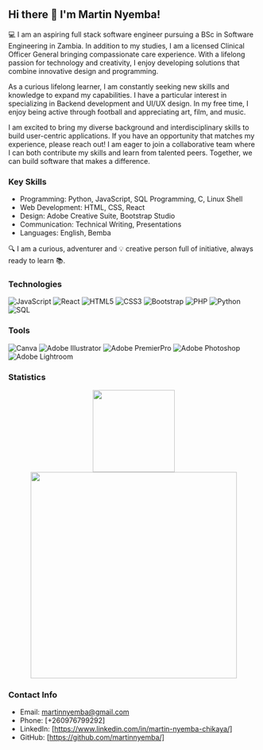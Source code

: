 ## Hi there 👋 I'm Martin Nyemba!

<!--
**martinnyemba/martinnyemba** is a ✨ _special_ ✨ repository because its `README.md` (this file) appears on your GitHub profile.

Here are some ideas to get you started:

- 🔭 I’m currently working on ...
- 🌱 I’m currently learning ...
- 👯 I’m looking to collaborate on ...
- 🤔 I’m looking for help with ...
- 💬 Ask me about ...
- 📫 How to reach me: ...
- 😄 Pronouns: ...
- ⚡ Fun fact: ...
-->

💻 I am an aspiring full stack software engineer pursuing a BSc in Software Engineering in Zambia. In addition to my studies, I am a licensed Clinical Officer General bringing compassionate care experience. With a lifelong passion for technology and creativity, I enjoy developing solutions that combine innovative design and programming.

As a curious lifelong learner, I am constantly seeking new skills and knowledge to expand my capabilities. I have a particular interest in specializing in Backend development and UI/UX design. In my free time, I enjoy being active through football and appreciating art, film, and music.

I am excited to bring my diverse background and interdisciplinary skills to build user-centric applications. If you have an opportunity that matches my experience, please reach out! I am eager to join a collaborative team where I can both contribute my skills and learn from talented peers. Together, we can build software that makes a difference. 

### Key Skills

- Programming: Python, JavaScript, SQL Programming, C, Linux Shell
- Web Development: HTML, CSS, React  
- Design: Adobe Creative Suite, Bootstrap Studio
- Communication: Technical Writing, Presentations
- Languages: English, Bemba

:mag: I am a curious, adventurer and :bulb: creative person full of initiative, always ready to learn :books:.

### Technologies
![JavaScript](https://img.shields.io/badge/javascript-%23323330.svg?style=for-the-badge&logo=javascript&logoColor=%23F7DF1E)
![React](https://img.shields.io/badge/react-%2320232a.svg?style=for-the-badge&logo=react&logoColor=%2361DAFB)
![HTML5](https://img.shields.io/badge/html5-%23E34F26.svg?style=for-the-badge&logo=html5&logoColor=white)
![CSS3](https://img.shields.io/badge/css3-%231572B6.svg?style=for-the-badge&logo=css3&logoColor=white)
![Bootstrap](https://img.shields.io/badge/bootstrap-%23563D7C.svg?style=for-the-badge&logo=bootstrap&logoColor=white)
![PHP](https://img.shields.io/badge/php-%23563D7C.svg?style=for-the-badge&logo=php&logoColor=white)
![Python](https://img.shields.io/badge/Python-3776AB?style=for-the-badge&logo=python&logoColor=white)
![SQL](https://img.shields.io/badge/SQL-000000?style=for-the-badge&logo=mysql&logoColor=white)

### Tools
![Canva](https://img.shields.io/badge/Canva-%2300C4CC.svg?style=for-the-badge&logo=Canva&logoColor=white)
![Adobe Illustrator](https://img.shields.io/badge/adobeillustrator-%23FF9A00.svg?style=for-the-badge&logo=adobeillustrator&logoColor=white) 
![Adobe PremierPro](https://img.shields.io/badge/Adobe%20PremierPro-49021F?style=for-the-badge&logo=adobepremierpro&logoColor=white)
![Adobe Photoshop](https://img.shields.io/badge/adobephotoshop-%2331A8FF.svg?style=for-the-badge&logo=adobephotoshop&logoColor=white)
![Adobe Lightroom](https://img.shields.io/badge/lightroom-%2331A8FF.svg?style=for-the-badge&logo=lightroom&logoColor=white)

### Statistics
<p align="center">
  <img src="https://github-readme-stats.vercel.app/api/top-langs/?username=martinnyemba&layout=compact&theme=bear" height="165" />
  <img src="https://github-readme-stats.vercel.app/api?username=martinnyemba&show_icons=true&theme=bear" width="415"/>
 </p>

### Contact Info 

- Email: [martinnyemba@gmail.com](mailto:martinnyemba@gmail.com)
- Phone: [+260976799292]
- LinkedIn: [https://www.linkedin.com/in/martin-nyemba-chikaya/]
- GitHub: [https://github.com/martinnyemba/]
